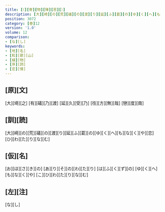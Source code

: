 ```yaml
---
title: [（][寄][物][陳][思][）]
description: [大][崎][の][荒][礒][の][渡][り][延][ふ][葛][の][ゆ][く][へ][も][な][く][や][恋][ひ][わ][た][り][な][む]
position: 3072
category: [巻]12
version: '1.0'
volume: 12
comparison:
- [な][し]
keywords:
- [地][名]
- [和][歌][山]
- [植][物]
- [序][詞]
- [恋][情]
---
```


## [原][文]

[大][埼][之] [有][礒][乃][渡] [延][久][受][乃] [徃][方][無][哉] [戀][度][南]

## [訓][読]

[大][崎][の][荒][礒][の][渡][り][延][ふ][葛][の][ゆ][く][へ][も][な][く][や][恋][ひ][わ][た][り][な][む]

## [仮][名]

[お][ほ][さ][き][の] [あ][り][そ][の][わ][た][り] [は][ふ][く][ず][の] [ゆ][く][へ][も][な][く][や] [こ][ひ][わ][た][り][な][む]

## [左][注]

[な][し]
